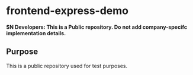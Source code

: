 # frontend-express-demo

**SN Developers: This is a Public repository. Do not add company-specifc implementation details.**

## Purpose 

This is a public repository used for test purposes.
